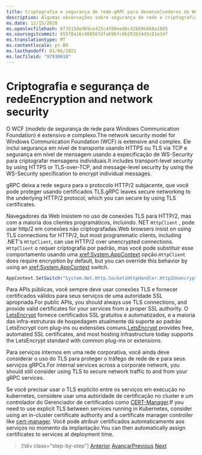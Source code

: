 ```yaml
---
title: Criptografia e segurança de rede-gRPC para desenvolvedores do WCF
description: Algumas observações sobre segurança de rede e criptografia no gRPC
ms.date: 12/15/2020
ms.openlocfilehash: 0735158ed69ce425c4f00eed6c42689b888a1885
ms.sourcegitcommit: 655f8a16c488567dfa696fc0b293b34d3c81e3df
ms.translationtype: MT
ms.contentlocale: pt-BR
ms.lasthandoff: 01/06/2021
ms.locfileid: "97938618"
---
```

# <a name="encryption-and-network-security"></a><span data-ttu-id="20f3c-103">Criptografia e segurança de rede</span><span class="sxs-lookup"><span data-stu-id="20f3c-103">Encryption and network security</span></span>

<span data-ttu-id="20f3c-104">O WCF (modelo de segurança de rede para Windows Communication Foundation) é extensivo e complexo.</span><span class="sxs-lookup"><span data-stu-id="20f3c-104">The network security model for Windows Communication Foundation (WCF) is extensive and complex.</span></span> <span data-ttu-id="20f3c-105">Ele inclui segurança em nível de transporte usando HTTPS ou TLS via TCP e segurança em nível de mensagem usando a especificação de WS-Security para criptografar mensagens individuais.</span><span class="sxs-lookup"><span data-stu-id="20f3c-105">It includes transport-level security by using HTTPS or TLS-over-TCP, and message-level security by using the WS-Security specification to encrypt individual messages.</span></span>

<span data-ttu-id="20f3c-106">gRPC deixa a rede segura para o protocolo HTTP/2 subjacente, que você pode proteger usando certificados TLS.</span><span class="sxs-lookup"><span data-stu-id="20f3c-106">gRPC leaves secure networking to the underlying HTTP/2 protocol, which you can secure by using TLS certificates.</span></span>

<span data-ttu-id="20f3c-107">Navegadores da Web insistem no uso de conexões TLS para HTTP/2, mas com a maioria dos clientes programáticos, incluindo. NET `HttpClient` , pode usar http/2 em conexões não criptografadas.</span><span class="sxs-lookup"><span data-stu-id="20f3c-107">Web browsers insist on using TLS connections for HTTP/2, but most programmatic clients, including .NET's `HttpClient`, can use HTTP/2 over unencrypted connections.</span></span> <span data-ttu-id="20f3c-108">`HttpClient` o requer criptografia por padrão, mas você pode substituir esse comportamento usando uma <xref:System.AppContext> opção.</span><span class="sxs-lookup"><span data-stu-id="20f3c-108">`HttpClient` does require encryption by default, but you can override this behavior by using an <xref:System.AppContext> switch.</span></span>

```csharp
AppContext.SetSwitch("System.Net.Http.SocketsHttpHandler.Http2UnencryptedSupport", true);
```

<span data-ttu-id="20f3c-109">Para APIs públicas, você sempre deve usar conexões TLS e fornecer certificados válidos para seus serviços de uma autoridade SSL apropriada.</span><span class="sxs-lookup"><span data-stu-id="20f3c-109">For public APIs, you should always use TLS connections, and provide valid certificates for your services from a proper SSL authority.</span></span> <span data-ttu-id="20f3c-110">O [LetsEncrypt](https://letsencrypt.org) fornece certificados SSL gratuitos e automatizados, e a maioria das infra-estruturas de hospedagem atualmente dá suporte ao padrão LetsEncrypt com plug-ins ou extensões comuns.</span><span class="sxs-lookup"><span data-stu-id="20f3c-110">[LetsEncrypt](https://letsencrypt.org) provides free, automated SSL certificates, and most hosting infrastructure today supports the LetsEncrypt standard with common plug-ins or extensions.</span></span>

<span data-ttu-id="20f3c-111">Para serviços internos em uma rede corporativa, você ainda deve considerar o uso do TLS para proteger o tráfego de rede de e para seus serviços gRPCs.</span><span class="sxs-lookup"><span data-stu-id="20f3c-111">For internal services across a corporate network, you should still consider using TLS to secure network traffic to and from your gRPC services.</span></span>

<span data-ttu-id="20f3c-112">Se você precisar usar o TLS explícito entre os serviços em execução no kubernetes, considere usar uma autoridade de certificação no cluster e um controlador do Gerenciador de certificados como [CERT-Manager](https://docs.cert-manager.io/en/latest/).</span><span class="sxs-lookup"><span data-stu-id="20f3c-112">If you need to use explicit TLS between services running in Kubernetes, consider using an in-cluster certificate authority and a certificate manager controller like [cert-manager](https://docs.cert-manager.io/en/latest/).</span></span> <span data-ttu-id="20f3c-113">Você pode atribuir certificados automaticamente aos serviços no momento da implantação.</span><span class="sxs-lookup"><span data-stu-id="20f3c-113">You can then automatically assign certificates to services at deployment time.</span></span>

>[!div class="step-by-step"]
><span data-ttu-id="20f3c-114">[Anterior](channel-credentials.md) 
> [Avançar](grpc-in-production.md)</span><span class="sxs-lookup"><span data-stu-id="20f3c-114">[Previous](channel-credentials.md)
[Next](grpc-in-production.md)</span></span>
